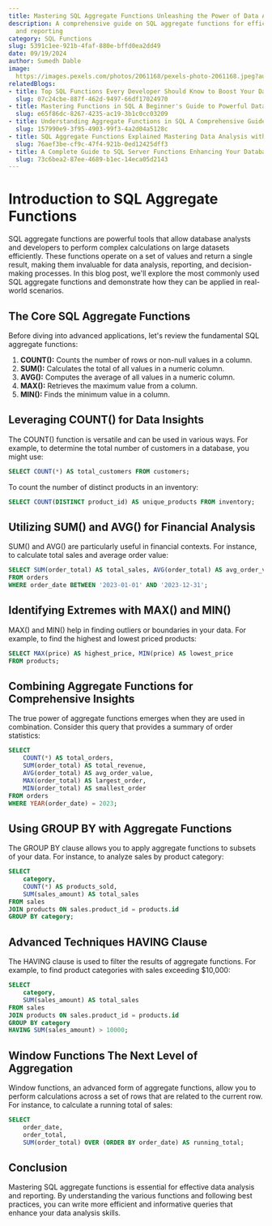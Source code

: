 ```yaml
---
title: Mastering SQL Aggregate Functions Unleashing the Power of Data Analysis
description: A comprehensive guide on SQL aggregate functions for efficient data analysis
  and reporting
category: SQL Functions
slug: 5391c1ee-921b-4faf-880e-bffd0ea2dd49
date: 09/19/2024
author: Sumedh Dable
image: 
  https://images.pexels.com/photos/2061168/pexels-photo-2061168.jpeg?auto=compress&cs=tinysrgb&w=600
relatedBlogs:
- title: Top SQL Functions Every Developer Should Know to Boost Your Database Skills
  slug: 07c24cbe-887f-462d-9497-66df17024970
- title: Mastering Functions in SQL A Beginner's Guide to Powerful Data Manipulation
  slug: e65f86dc-8267-4235-ac19-3b1c0cc03209
- title: Understanding Aggregate Functions in SQL A Comprehensive Guide
  slug: 157990e9-3f95-4903-99f3-4a2d04a5128c
- title: SQL Aggregate Functions Explained Mastering Data Analysis with SQL
  slug: 76aef3be-cf9c-47f4-921b-0ed12425dff3
- title: A Complete Guide to SQL Server Functions Enhancing Your Database Queries
  slug: 73c6bea2-87ee-4689-b1ec-14eca05d2143
---
```


# Introduction to SQL Aggregate Functions

SQL aggregate functions are powerful tools that allow database analysts and developers to perform complex calculations on large datasets efficiently. These functions operate on a set of values and return a single result, making them invaluable for data analysis, reporting, and decision-making processes. In this blog post, we'll explore the most commonly used SQL aggregate functions and demonstrate how they can be applied in real-world scenarios.

## The Core SQL Aggregate Functions

Before diving into advanced applications, let's review the fundamental SQL aggregate functions:

1. **COUNT():** Counts the number of rows or non-null values in a column.
2. **SUM():** Calculates the total of all values in a numeric column.
3. **AVG():** Computes the average of all values in a numeric column.
4. **MAX():** Retrieves the maximum value from a column.
5. **MIN():** Finds the minimum value in a column.

## Leveraging COUNT() for Data Insights

The COUNT() function is versatile and can be used in various ways. For example, to determine the total number of customers in a database, you might use:

```sql
SELECT COUNT(*) AS total_customers FROM customers;
```

To count the number of distinct products in an inventory:

```sql
SELECT COUNT(DISTINCT product_id) AS unique_products FROM inventory;
```

## Utilizing SUM() and AVG() for Financial Analysis

SUM() and AVG() are particularly useful in financial contexts. For instance, to calculate total sales and average order value:

```sql
SELECT SUM(order_total) AS total_sales, AVG(order_total) AS avg_order_value
FROM orders
WHERE order_date BETWEEN '2023-01-01' AND '2023-12-31';
```

## Identifying Extremes with MAX() and MIN()

MAX() and MIN() help in finding outliers or boundaries in your data. For example, to find the highest and lowest priced products:

```sql
SELECT MAX(price) AS highest_price, MIN(price) AS lowest_price
FROM products;
```

## Combining Aggregate Functions for Comprehensive Insights

The true power of aggregate functions emerges when they are used in combination. Consider this query that provides a summary of order statistics:

```sql
SELECT 
    COUNT(*) AS total_orders,
    SUM(order_total) AS total_revenue,
    AVG(order_total) AS avg_order_value,
    MAX(order_total) AS largest_order,
    MIN(order_total) AS smallest_order
FROM orders
WHERE YEAR(order_date) = 2023;
```

## Using GROUP BY with Aggregate Functions

The GROUP BY clause allows you to apply aggregate functions to subsets of your data. For instance, to analyze sales by product category:

```sql
SELECT 
    category,
    COUNT(*) AS products_sold,
    SUM(sales_amount) AS total_sales
FROM sales
JOIN products ON sales.product_id = products.id
GROUP BY category;
```

## Advanced Techniques HAVING Clause

The HAVING clause is used to filter the results of aggregate functions. For example, to find product categories with sales exceeding $10,000:

```sql
SELECT 
    category,
    SUM(sales_amount) AS total_sales
FROM sales
JOIN products ON sales.product_id = products.id
GROUP BY category
HAVING SUM(sales_amount) > 10000;
```

## Window Functions The Next Level of Aggregation

Window functions, an advanced form of aggregate functions, allow you to perform calculations across a set of rows that are related to the current row. For instance, to calculate a running total of sales:

```sql
SELECT 
    order_date,
    order_total,
    SUM(order_total) OVER (ORDER BY order_date) AS running_total;
```

## Conclusion

Mastering SQL aggregate functions is essential for effective data analysis and reporting. By understanding the various functions and following best practices, you can write more efficient and informative queries that enhance your data analysis skills.